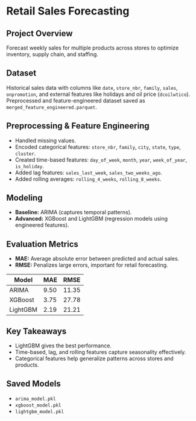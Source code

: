 # Retail Sales Forecasting

## Project Overview
Forecast weekly sales for multiple products across stores to optimize inventory, supply chain, and staffing.

## Dataset
Historical sales data with columns like `date`, `store_nbr`, `family`, `sales`, `onpromotion`, and external features like holidays and oil price (`dcoilwtico`). Preprocessed and feature-engineered dataset saved as `merged_feature_engineered.parquet`.

## Preprocessing & Feature Engineering
- Handled missing values.  
- Encoded categorical features: `store_nbr`, `family`, `city`, `state`, `type`, `cluster`.  
- Created time-based features: `day_of_week`, `month`, `year`, `week_of_year`, `is_holiday`.  
- Added lag features: `sales_last_week`, `sales_two_weeks_ago`.  
- Added rolling averages: `rolling_4_weeks`, `rolling_8_weeks`.

## Modeling
- **Baseline:** ARIMA (captures temporal patterns).  
- **Advanced:** XGBoost and LightGBM (regression models using engineered features).

## Evaluation Metrics
- **MAE:** Average absolute error between predicted and actual sales.  
- **RMSE:** Penalizes large errors, important for retail forecasting.  

| Model      | MAE   | RMSE  |
|----------- |------ |------ |
| ARIMA      | 9.50  | 11.35 |
| XGBoost    | 3.75  | 27.78 |
| LightGBM   | 2.19  | 21.21 |

## Key Takeaways
- LightGBM gives the best performance.  
- Time-based, lag, and rolling features capture seasonality effectively.  
- Categorical features help generalize patterns across stores and products.

## Saved Models
- `arima_model.pkl`  
- `xgboost_model.pkl`  
- `lightgbm_model.pkl`

